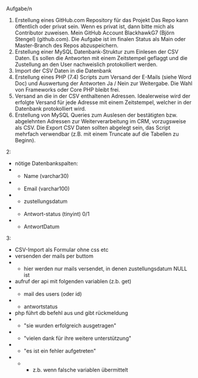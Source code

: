 Aufgabe/n
1. Erstellung eines GitHub.com Repository für das Projekt
Das Repo kann öffentlich oder privat sein. Wenn es privat ist, dann bitte mich als Contributor zuweisen. Mein GitHub Account BlackhawkG7 (Björn Stengel) (github.com).
Die Aufgabe ist im finalen Status als Main oder Master-Branch des Repos abzuspeichern.
2. Erstellung einer MySQL Datenbank-Struktur zum Einlesen der CSV Daten. Es sollen die Antworten mit einem Zeitstempel geflaggt und die Zustellung an den User nachweislich protokolliert werden.
3. Import der CSV Daten in die Datenbank
4. Erstellung eines PHP (7.4) Scripts zum Versand der E-Mails (siehe Word Doc) und Auswertung der Antworten Ja / Nein zur Weitergabe. Die Wahl von Frameworks oder Core PHP bleibt frei.
5. Versand an die in der CSV enthaltenen Adressen. Idealerweise wird der erfolgte Versand für jede Adresse mit einem Zeitstempel, welcher in der Datenbank protokolliert wird.
6. Erstellung von MySQL Queries zum Auslesen der bestätigten bzw. abgelehnten Adressen zur Weiterverarbeitung im CRM, vorzugsweise als CSV. Die Export CSV Daten sollten abgelegt sein, das Script mehrfach verwendbar (z.B. mit einem Truncate auf die Tabellen zu Beginn).

2:
* nötige Datenbankspalten:
* * Name (varchar30)
* * Email (varchar100)
* * zustellungsdatum
* * Antwort-status (tinyint) 0/1
* * AntwortDatum

3: 
* CSV-Import als Formular ohne css etc
* versenden der mails per buttom
* * hier werden nur mails versendet, in denen zustellungsdatum NULL ist
* aufruf der api mit folgenden variablen (z.b. get)
* * mail des users (oder id)
* * antwortstatus
* php führt db befehl aus und gibt rückmeldung
* * "sie wurden erfolgreich ausgetragen"
* * "vielen dank für ihre weitere unterstützung"
* * "es ist ein fehler aufgetreten"
* * * z.b. wenn falsche variablen übermittelt
